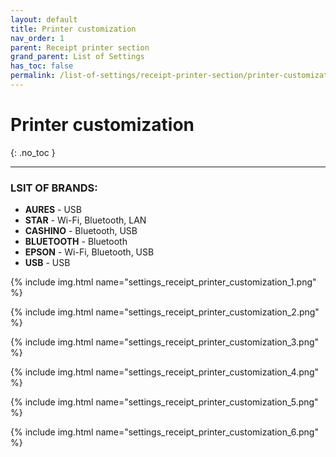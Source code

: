 ```yaml
---
layout: default
title: Printer customization
nav_order: 1
parent: Receipt printer section
grand_parent: List of Settings
has_toc: false
permalink: /list-of-settings/receipt-printer-section/printer-customization
---
```


# Printer customization
{: .no_toc }

---

### LSIT OF BRANDS:
- **AURES** - USB
- **STAR** - Wi-Fi, Bluetooth, LAN
- **CASHINO** - Bluetooth, USB
- **BLUETOOTH** - Bluetooth
- **EPSON** - Wi-Fi, Bluetooth, USB
- **USB** - USB

{% include img.html name="settings_receipt_printer_customization_1.png" %}

{% include img.html name="settings_receipt_printer_customization_2.png" %}

{% include img.html name="settings_receipt_printer_customization_3.png" %}

{% include img.html name="settings_receipt_printer_customization_4.png" %}

{% include img.html name="settings_receipt_printer_customization_5.png" %}

{% include img.html name="settings_receipt_printer_customization_6.png" %}
